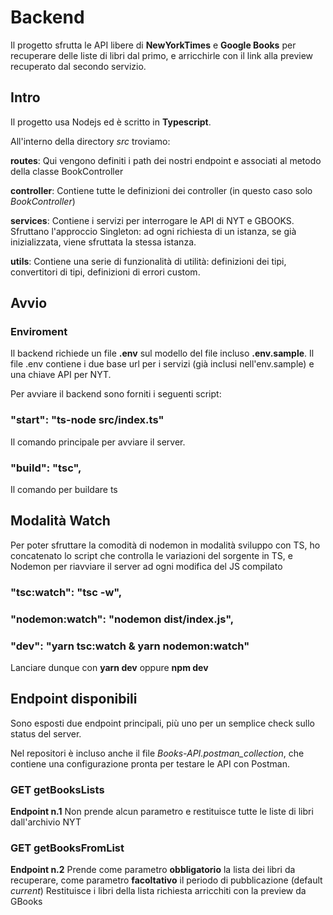 # Backend

Il progetto sfrutta le API libere di **NewYorkTimes** e **Google Books** per recuperare delle liste di libri dal primo, e arricchirle con il link alla preview recuperato dal secondo servizio.

## Intro

Il progetto usa Nodejs ed è scritto in **Typescript**.

All'interno della directory _src_ troviamo:

**routes**: Qui vengono definiti i path dei nostri endpoint e associati al metodo della classe BookController

**controller**: Contiene tutte le definizioni dei controller (in questo caso solo _BookController_)

**services**: Contiene i servizi per interrogare le API di NYT e GBOOKS. Sfruttano l'approccio Singleton: ad ogni richiesta di un istanza, se già inizializzata, viene sfruttata la stessa istanza.

**utils**: Contiene una serie di funzionalità di utilità: definizioni dei tipi, convertitori di tipi, definizioni di errori custom.

## Avvio

### Enviroment

Il backend richiede un file **.env** sul modello del file incluso **.env.sample**.
Il file .env contiene i due base url per i servizi (già inclusi nell'env.sample) e una chiave API per NYT.

Per avviare il backend sono forniti i seguenti script:

### "start": "ts-node src/index.ts"

Il comando principale per avviare il server.

### "build": "tsc",

Il comando per buildare ts

## Modalità Watch

Per poter sfruttare la comodità di nodemon in modalità sviluppo con TS, ho concatenato lo script che controlla le variazioni del sorgente in TS, e Nodemon per riavviare il server ad ogni modifica del JS compilato

### "tsc:watch": "tsc -w",

### "nodemon:watch": "nodemon dist/index.js",

### "dev": "yarn tsc:watch & yarn nodemon:watch"

Lanciare dunque con **yarn dev** oppure **npm dev**

## Endpoint disponibili

Sono esposti due endpoint principali, più uno per un semplice check sullo status del server.

Nel repositori è incluso anche il file _Books-API.postman_collection_, che contiene una configurazione pronta per testare le API con Postman.

### GET getBooksLists

**Endpoint n.1**
Non prende alcun parametro e restituisce tutte le liste di libri dall'archivio NYT

### GET getBooksFromList

**Endpoint n.2**
Prende come parametro **obbligatorio** la lista dei libri da recuperare, come parametro **facoltativo** il periodo di pubblicazione (default _current_) Restituisce i libri della lista richiesta arricchiti con la preview da GBooks
